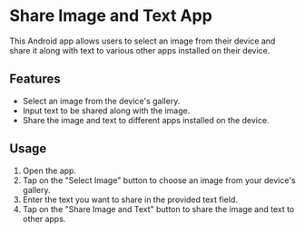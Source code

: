 # Share Image and Text App

This Android app allows users to select an image from their device and share it along with text to various other apps installed on their device.

## Features
- Select an image from the device's gallery.
- Input text to be shared along with the image.
- Share the image and text to different apps installed on the device.

## Usage
1. Open the app.
2. Tap on the "Select Image" button to choose an image from your device's gallery.
3. Enter the text you want to share in the provided text field.
4. Tap on the "Share Image and Text" button to share the image and text to other apps.
